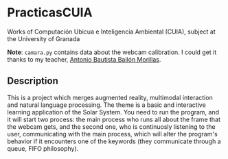 # PracticasCUIA
Works of Computación Ubicua e Inteligencia Ambiental (CUIA), subject at the University of Granada

**Note**: ``camara.py`` contains data about the webcam calibration. I could get it thanks to my teacher, [Antonio Bautista Bailón Morillas](https://www.ugr.es/personal/antonio-bautista-bailon-morillas).

## Description

This is a project which merges augmented reality, multimodal interaction and natural language processing. The theme is a basic and interactive learning application of the Solar System. You need to run the program, and it will start two process: the main process who runs all about the frame that the webcam gets, and the second one, who is continuosly listening to the user, communicating with the main process, which will alter the program's behavior if it encounters one of the keywords (they communicate through a queue, FIFO philosophy).
